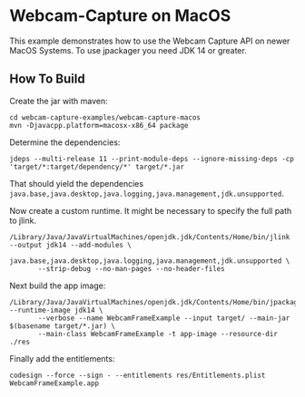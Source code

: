 # Webcam-Capture on MacOS

This example demonstrates how to use the Webcam Capture API on newer MacOS Systems.
To use jpackager you need  JDK 14 or greater.


## How To Build

Create the jar with maven:


```shell script
cd webcam-capture-examples/webcam-capture-macos
mvn -Djavacpp.platform=macosx-x86_64 package
```

Determine the dependencies:
```shell script
jdeps --multi-release 11 --print-module-deps --ignore-missing-deps -cp 'target/*:target/dependency/*' target/*.jar
```

That should yield the dependencies `java.base,java.desktop,java.logging,java.management,jdk.unsupported`.

Now create a custom runtime.
It might be necessary to specify the full path to jlink.

```shell script
/Library/Java/JavaVirtualMachines/openjdk.jdk/Contents/Home/bin/jlink --output jdk14 --add-modules \
       java.base,java.desktop,java.logging,java.management,jdk.unsupported \
       --strip-debug --no-man-pages --no-header-files
```

Next build the app image:

```shell script
/Library/Java/JavaVirtualMachines/openjdk.jdk/Contents/Home/bin/jpackage --runtime-image jdk14 \
       --verbose --name WebcamFrameExample --input target/ --main-jar $(basename target/*.jar) \
       --main-class WebcamFrameExample -t app-image --resource-dir ./res
```

Finally add the entitlements:

```shell script
codesign --force --sign - --entitlements res/Entitlements.plist WebcamFrameExample.app
```